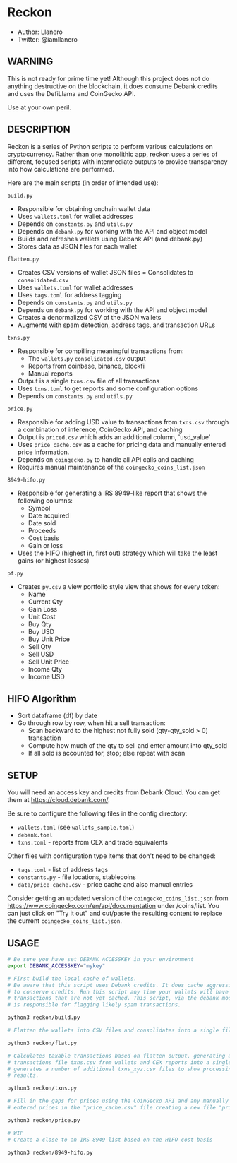# Reckon

- Author: Llanero
- Twitter: @iamllanero

## WARNING

This is not ready for prime time yet! Although this project does not do
anything destructive on the blockchain, it does consume Debank credits and
uses the DefiLlama and CoinGecko API.

Use at your own peril.

## DESCRIPTION

Reckon is a series of Python scripts to perform various calculations on
cryptocurrency. Rather than one monolithic app, reckon uses a series of
different, focused scripts with intermediate outputs to provide transparency
into how calculations are performed.

Here are the main scripts (in order of intended use):

`build.py`

- Responsible for obtaining onchain wallet data
- Uses `wallets.toml` for wallet addresses
- Depends on `constants.py` and `utils.py`
- Depends on `debank.py` for working with the API and object model
- Builds and refreshes wallets using Debank API (and debank.py)
- Stores data as JSON files for each wallet

`flatten.py`

- Creates CSV versions of wallet JSON files
= Consolidates to `consolidated.csv`
- Uses `wallets.toml` for wallet addresses
- Uses `tags.toml` for address tagging
- Depends on `constants.py` and `utils.py`
- Depends on `debank.py` for working with the API and object model
- Creates a denormalized CSV of the JSON wallets
- Augments with spam detection, address tags, and transaction URLs

`txns.py`

- Responsible for compilling meaningful transactions from:
  - The `wallets.py` `consolidated.csv` output
  - Reports from coinbase, binance, blockfi
  - Manual reports
- Output is a single `txns.csv` file of all transactions
- Uses `txns.toml` to get reports and some configuration options
- Depends on `constants.py` and `utils.py`

`price.py`

- Responsible for adding USD value to transactions from `txns.csv` through a
  combination of inference, CoinGecko API, and caching
- Output is `priced.csv` which adds an additional column, 'usd_value'
- Uses `price_cache.csv` as a cache for pricing data and manually entered
  price information.
- Depends on `coingecko.py` to handle all API calls and caching
- Requires manual maintenance of the `coingecko_coins_list.json`

`8949-hifo.py`

- Responsible for generating a IRS 8949-like report that shows the following
  columns:
  - Symbol
  - Date acquired
  - Date sold
  - Proceeds
  - Cost basis
  - Gain or loss
- Uses the HIFO (highest in, first out) strategy which will take the least
  gains (or highest losses)

`pf.py`

- Creates `py.csv` a view portfolio style view that shows for every token:
  - Name
  - Current Qty
  - Gain Loss
  - Unit Cost
  - Buy Qty
  - Buy USD
  - Buy Unit Price
  - Sell Qty
  - Sell USD
  - Sell Unit Price
  - Income Qty
  - Income USD
  
## HIFO Algorithm

- Sort dataframe (df) by date
- Go through row by row, when hit a sell transaction:
  - Scan backward to the highest not fully sold (qty-qty_sold > 0) transaction
  - Compute how much of the qty to sell and enter amount into qty_sold
  - If all sold is accounted for, stop; else repeat with scan

## SETUP

You will need an access key and credits from Debank Cloud. You can get them
at <https://cloud.debank.com/>.

Be sure to configure the following files in the config directory:

- `wallets.toml` (see `wallets_sample.toml`)
- `debank.toml`
- `txns.toml` - reports from CEX and trade equivalents

Other files with configuration type items that don't need to be changed:

- `tags.toml` - list of address tags
- `constants.py` - file locations, stablecoins
- `data/price_cache.csv` - price cache and also manual entries

Consider getting an updated version of the `coingecko_coins_list.json` from
<https://www.coingecko.com/en/api/documentation> under /coins/list. You can just
click on "Try it out" and cut/paste the resulting content to replace the current
`coingecko_coins_list.json`.

## USAGE

```sh
# Be sure you have set DEBANK_ACCESSKEY in your environment
export DEBANK_ACCESSKEY="mykey"

# First build the local cache of wallets.
# Be aware that this script uses Debank credits. It does cache aggressively
# to conserve credits. Run this script any time your wallets will have onchain
# transactions that are not yet cached. This script, via the debank module, 
# is responsible for flagging likely spam transactions.

python3 reckon/build.py

# Flatten the wallets into CSV files and consolidates into a single file.

python3 reckon/flat.py

# Calculates taxable transactions based on flatten output, generating a
# transactions file txns.csv from wallets and CEX reports into a single. Also
# generates a number of additional txns_xyz.csv files to show processing
# results.

python3 reckon/txns.py

# Fill in the gaps for prices using the CoinGecko API and any manually 
# entered prices in the "price_cache.csv" file creating a new file "priced.csv"

python3 reckon/price.py

# WIP
# Create a close to an IRS 8949 list based on the HIFO cost basis

python3 reckon/8949-hifo.py
```

